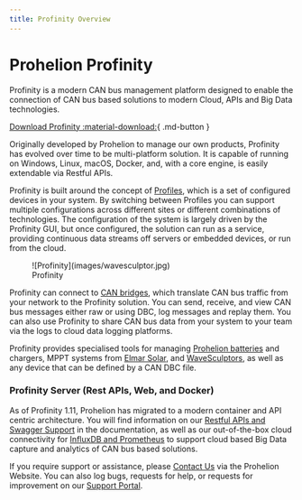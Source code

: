 ```yaml
---
title: Profinity Overview
---
```


# Prohelion Profinity

Profinity is a modern CAN bus management platform designed to enable the connection of CAN bus based solutions to modern Cloud, APIs and Big Data technologies.

[Download Profinity :material-download:](https://github.com/Prohelion/Profinity/releases/latest/download/Profinity.install.msi){ .md-button }

Originally developed by Prohelion to manage our own products, Profinity has evolved over time to be multi-platform solution. It is capable of running on Windows, Linux, macOS, Docker, and, with a core engine, is easily extendable via Restful APIs.

Profinity is built around the concept of [Profiles](Getting_Started/Profiles.md), which is a set of configured devices in your system.  By switching between Profiles you can support multiple configurations across different sites or different combinations of technologies. The configuration of the system is largely driven by the Profinity GUI, but once configured, the solution can run as a service, providing continuous data streams off servers or embedded devices, or run from the cloud.

<!-- Update this image -->
<figure markdown>
![Profinity](images/wavesculptor.jpg)
<figcaption>Profinity</figcaption>
</figure>

Profinity can connect to [CAN bridges](Components/Adaptors/CAN_Bus_Adapters.md), which translate CAN bus traffic from your network to the Profinity solution. You can send, receive, and view CAN bus messages either raw or using DBC, log messages and replay them. You can also use Profinity to share CAN bus data from your system to your team <!--, either in near real time via a [Prohelion Cloud Connect](Prohelion_Cloud_Connect.md) data stream, or -->via the logs to cloud data logging platforms. 

Profinity provides specialised tools for managing [Prohelion batteries](Components/Battery_Management_System/Prohelion_Batteries.md) and chargers, MPPT systems from [Elmar Solar](Components/MPPT/Elmar_Solar_MPPT.md), and [WaveSculptors](Components/Motor_Controller/WaveSculptor.md), as well as any device that can be defined by a CAN DBC file.  

### Profinity Server (Rest APIs, Web, and Docker)

As of Profinity 1.11, Prohelion has migrated to a modern container and API centric architecture.  You will find information on our [Restful APIs and Swagger Support](Advanced_Features/Profinity_Rest_APIs.md) in the documentation, as well as our out-of-the-box cloud connectivity for [InfluxDB and Prometheus](Components/Loggers/InfluxDB_Prometheus_Integration.md) to support cloud based Big Data capture and analytics of CAN bus based solutions.  

<!-- In addition we now support for Profinity running as a Server on [Windows, Linux, MacOS, and Docker](Profinity_Server.md). -->

If you require support or assistance, please [Contact Us](https://www.prohelion.com/contact-us/) via the Prohelion Website. You can also log bugs, requests for help, or requests for improvement on our [Support Portal](https://prohelion.atlassian.net/servicedesk/customer/portals).
